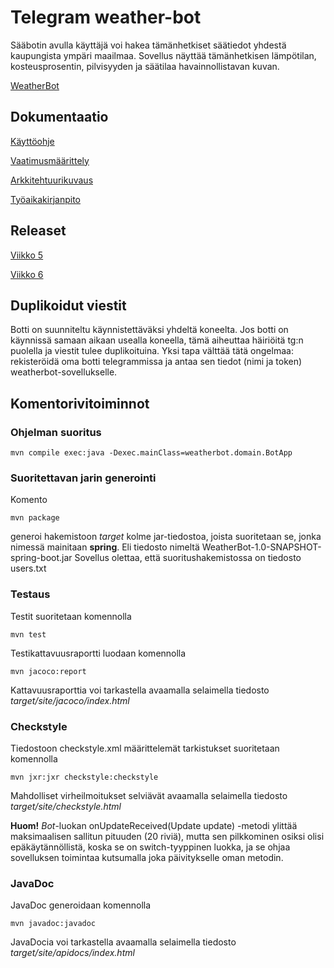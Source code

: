 # **Telegram weather-bot**

Sääbotin avulla käyttäjä voi hakea tämänhetkiset säätiedot yhdestä kaupungista ympäri maailmaa. 
Sovellus näyttää tämänhetkisen lämpötilan, kosteusprosentin, pilvisyyden ja säätilaa havainnollistavan kuvan.

[WeatherBot](WeatherBot)

## **Dokumentaatio**

[Käyttöohje](dokumentaatio/kayttoohje.md)

[Vaatimusmäärittely](dokumentaatio/vaatimusmaarittely.md)

[Arkkitehtuurikuvaus](dokumentaatio/arkkitehtuuri.md)

[Työaikakirjanpito](dokumentaatio/tuntikirjanpito.md)

## **Releaset**

[Viikko 5](https://github.com/qubelka/ot-harjoitustyo/releases/tag/viikko5)

[Viikko 6](https://github.com/qubelka/ot-harjoitustyo/releases/tag/viikko6)

## **Duplikoidut viestit**

Botti on suunniteltu käynnistettäväksi yhdeltä koneelta. Jos botti on käynnissä samaan aikaan usealla koneella, tämä aiheuttaa häiriöitä tg:n puolella ja viestit tulee duplikoituina. Yksi tapa
välttää tätä ongelmaa: rekisteröidä oma botti telegrammissa ja antaa sen tiedot (nimi ja token) weatherbot-sovellukselle.  

## **Komentorivitoiminnot**

### **Ohjelman suoritus**

`mvn compile exec:java -Dexec.mainClass=weatherbot.domain.BotApp` 

### **Suoritettavan jarin generointi**

Komento

`mvn package`

generoi hakemistoon *target* kolme jar-tiedostoa, joista suoritetaan se, jonka nimessä mainitaan **spring**. 
Eli tiedosto nimeltä WeatherBot-1.0-SNAPSHOT-spring-boot.jar
Sovellus olettaa, että suoritushakemistossa on tiedosto users.txt

### **Testaus**

Testit suoritetaan komennolla

`mvn test`

Testikattavuusraportti luodaan komennolla

`mvn jacoco:report`

Kattavuusraporttia voi tarkastella avaamalla selaimella tiedosto *target/site/jacoco/index.html*
 
### **Checkstyle**

Tiedostoon checkstyle.xml määrittelemät tarkistukset suoritetaan komennolla

`mvn jxr:jxr checkstyle:checkstyle`

Mahdolliset virheilmoitukset selviävät avaamalla selaimella tiedosto *target/site/checkstyle.html*

**Huom!** 
*Bot*-luokan onUpdateReceived(Update update) -metodi ylittää maksimaalisen sallitun pituuden (20 riviä), mutta sen pilkkominen osiksi olisi 
epäkäytännöllistä, koska se on switch-tyyppinen luokka, ja se ohjaa sovelluksen toimintaa kutsumalla joka päivitykselle oman metodin. 

### **JavaDoc**

JavaDoc generoidaan komennolla

`mvn javadoc:javadoc`

JavaDocia voi tarkastella avaamalla selaimella tiedosto *target/site/apidocs/index.html*


